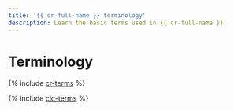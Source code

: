```yaml
---
title: '{{ cr-full-name }} terminology'
description: Learn the basic terms used in {{ cr-full-name }}.
---
```


# Terminology

{% include [cr-terms](../../_includes/cloud-router/terms.md) %}

{% include [cic-terms](../../_includes/interconnect/terms.md) %}

